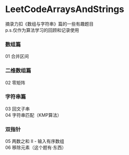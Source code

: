 # LeetCodeArraysAndStrings
摘录力扣《数组与字符串》篇的一些有趣题目  
p.s.仅作为算法学习的回顾和记录使用
### 数组篇
01 合并区间
### 二维数组篇
02 零矩阵  
### 字符串篇
03 回文子串  
04 字符串匹配（KMP算法）
### 双指针
05 两数之和 II - 输入有序数组  
06 移除元素（这个题有·东西）  
